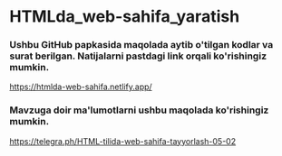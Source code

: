 # HTMLda_web-sahifa_yaratish
### Ushbu GitHub papkasida maqolada aytib o'tilgan kodlar va surat berilgan. Natijalarni pastdagi link orqali ko'rishingiz mumkin.
https://htmlda-web-sahifa.netlify.app/
### Mavzuga doir ma'lumotlarni ushbu maqolada ko'rishingiz mumkin.
https://telegra.ph/HTML-tilida-web-sahifa-tayyorlash-05-02
